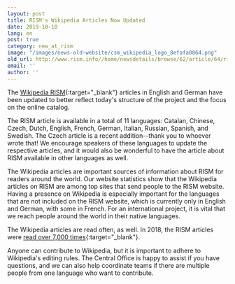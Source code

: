 ```yaml
---
layout: post
title: RISM's Wikipedia Articles Now Updated
date: 2019-10-10
lang: en
post: true
category: new_at_rism
image: "/images/news-old-website/csm_wikipedia_logo_8efafa0864.png"
old_url: http://www.rism.info//home/newsdetails/browse/62/article/64/risms-wikipedia-articles-now-updated.html
email: ''
author: ''
---
```


The [Wikipedia RISM](https://en.wikipedia.org/wiki/R%C3%A9pertoire_International_des_Sources_Musicales){:target="_blank"} articles in English and German have been updated to better reflect today's structure of the project and the focus on the online catalog.

The RISM article is available in a total of 11 languages: Catalan, Chinese, Czech, Dutch, English, French, German, Italian, Russian, Spanish, and Swedish. The Czech article is a recent addition--thank you to whoever wrote that! We encourage speakers of these languages to update the respective articles, and it would also be wonderful to have the article about RISM available in other languages as well.

The Wikipedia articles are important sources of information about RISM for readers around the world. Our website statistics show that the Wikipedia articles on RISM are among top sites that send people to the RISM website. Having a presence on Wikipedia is especially important for the languages that are not included on the RISM website, which is currently only in English and German, with some in French. For an international project, it is vital that we reach people around the world in their native languages.

The Wikipedia articles are read often, as well. In 2018, the RISM articles were [read over 7,000 times](https://tools.wmflabs.org/langviews?project=en.wikipedia.org&platform=desktop&agent=user&start=2018-01-01&end=2018-12-31&page=R%C3%A9pertoire_International_des_Sources_Musicales&sort=views&direction=1&view=list&page=R%C3%A9pertoire_International_des_Sources_Musicales){:target="_blank"}.

Anyone can contribute to Wikipedia, but it is important to adhere to Wikipedia's editing rules. The Central Office is happy to assist if you have questions, and we can also help coordinate teams if there are multiple people from one language who want to contribute.


